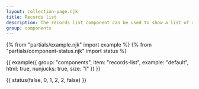 ```yaml
---
layout: collection-page.njk
title: Records list
description: The records list component can be used to show a list of related or interesting records.
group: components
---
```


{% from "partials/example.njk" import example %}
{% from "partials/component-status.njk" import status %}

{{ example({ group: "components", item: "records-list", example: "default", html: true, nunjucks: true, size: "l" }) }}

{{ status(false, 0, 1, 2, 2, false) }}
